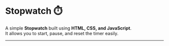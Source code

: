 # Stopwatch ⏱️

A simple **Stopwatch** built using **HTML, CSS, and JavaScript**.  
It allows you to start, pause, and reset the timer easily.

---